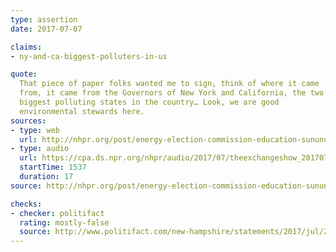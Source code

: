 ```yaml
---
type: assertion
date: 2017-07-07

claims:
- ny-and-ca-biggest-polluters-in-us

quote:
  That piece of paper folks wanted me to sign, think of where it came
  from, it came from the Governors of New York and California, the two
  biggest polluting states in the country… Look, we are good
  environmental stewards here.
sources:
- type: web
  url: http://nhpr.org/post/energy-election-commission-education-sununu-casts-himself-more-pragmatist-politician
- type: audio
  url: https://cpa.ds.npr.org/nhpr/audio/2017/07/theexchangeshow_20170710_08-59-30.mp3
  startTime: 1537
  duration: 17
source: http://nhpr.org/post/energy-election-commission-education-sununu-casts-himself-more-pragmatist-politician

checks:
- checker: politifact
  rating: mostly-false
  source: http://www.politifact.com/new-hampshire/statements/2017/jul/28/chris-sununu/nh-governor-calls-new-york-california-biggest-poll/
---
```

